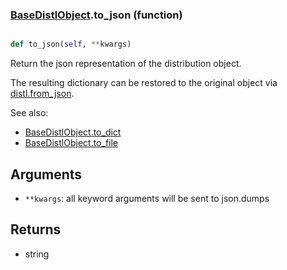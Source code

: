### [BaseDistlObject](BaseDistlObject.md).to_json (function)


```py

def to_json(self, **kwargs)

```



Return the json representation of the distribution object.

The resulting dictionary can be restored to the original object
via [distl.from_json](distl.from_json.md).

See also:

* [BaseDistlObject.to_dict](BaseDistlObject.to_dict.md)
* [BaseDistlObject.to_file](BaseDistlObject.to_file.md)

Arguments
---------
* `**kwargs`: all keyword arguments will be sent to json.dumps

Returns
--------
* string

